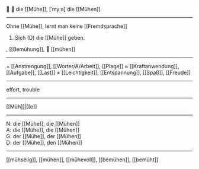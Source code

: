 🔵 💪 die [[Mühe]], [ˈmyːə]
die [[Mühen]]

---
Ohne [[Mühe]], lernt man keine [[Fremdsprache]]

1. Sich (D) die [[Mühe]] geben.

, [[Bemühung]], 💪 [[mühen]]

---
= [[Anstrengung]], [[Worter/A/Arbeit]], [[Plage]]
≈ [[Kraftanwendung]], [[Aufgabe]], [[Last]]
≠ [[Leichtigkeit]], [[Entspannung]], [[Spaß]], [[Freude]]

---
effort, trouble

---
[[Müh]]|[[e]]

---
N: die [[Mühe]], die [[Mühen]]  
A: die [[Mühe]], die [[Mühen]]  
G: der [[Mühe]], der [[Mühen]]  
D: der [[Mühe]], den [[Mühen]]  

---
[[mühselig]], [[mühen]], [[mühevoll]], [[bemühen]], [[bemüht]]